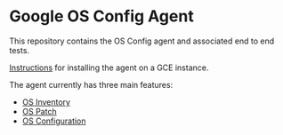 # Google OS Config Agent

This repository contains the OS Config agent and associated end to end tests.

[Instructions](https://cloud.google.com/compute/docs/manage-os#check-install) for installing the agent on a GCE instance.

The agent currently has three main features:
- [OS Inventory](https://cloud.google.com/compute/docs/instances/os-inventory-management)
- [OS Patch](https://cloud.google.com/compute/docs/os-patch-management)
- [OS Configuration](https://cloud.google.com/compute/docs/os-config-management)
